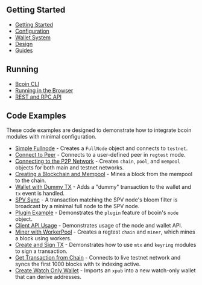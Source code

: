## Getting Started
- [Getting Started](Beginner's-Guide.md)
- [Configuration](Configuration.md)
- [Wallet System](Wallet-System.md)
- [Design](Design.md)
- [Guides](https://bcoin.io/guides.html)

## Running
- [Bcoin CLI](CLI.md)
- [Running in the Browser](https://bcoin.io/guides/browser.html)
- [REST and RPC API](https://bcoin.io/api-docs/index.html#introduction)

## Code Examples

These code examples are designed to demonstrate how to integrate bcoin modules
with minimal configuration.

- [Simple Fullnode](Examples/fullnode.js) - Creates a `FullNode` object and connects to `testnet`.
- [Connect to Peer](Examples/connect-to-peer.js) - Connects to a user-defined peer in `regtest` mode.
- [Connecting to the P2P Network](Examples/connect-to-the-p2p-network.js) - Creates `chain`, `pool`, and `mempool` objects for both main and testnet networks.
- [Creating a Blockchain and Mempool](Examples/create-a-blockchain-and-mempool.js) - Mines a block from the mempool to the chain.
- [Wallet with Dummy TX](Examples/wallet.js) - Adds a "dummy" transaction to the wallet and `tx` event is handled.
- [SPV Sync](Examples/spv-sync-wallet.js) - A transaction matching the SPV node's bloom filter is broadcast by a minimal full node to the SPV node.
- [Plugin Example](Examples/peers-plugin.js) - Demonstrates the `plugin` feature of bcoin's `node` object.
- [Client API Usage](Examples/client-api.js) - Demonstrates usage of the node and wallet API.
- [Miner with WorkerPool](Examples/miner-configs.js) - Creates a regtest `chain` and `miner`, which mines a block using workers.
- [Create and Sign TX](Examples/create-sign-tx.js) - Demonstrates how to use `mtx` and `keyring` modules to sign a transaction.
- [Get Transaction from Chain](Examples/get-tx-from-chain.js) - Connects to live testnet network and syncs the first 1000 blocks with tx indexing active.
- [Create Watch Only Wallet](Examples/watch-only-wallet.js) - Imports an `xpub` into a new watch-only wallet that can derive addresses.
